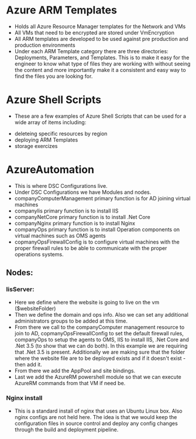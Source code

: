 # Azure ARM Templates
- Holds all Azure Resource Manager templates for the Network and VMs
- All VMs that need to be encrypted are stored under VmEncryption
- All ARM templates are developed to be used against pre production and production environments
- Under each ARM Template category there are three directories: Deployments, Parameters, and Templates. This is to make it easy for the engineer to know what type of files they are working with without seeing the content and more importantly make it a consistent and easy way to find the files you are looking for.

# Azure Shell Scripts
- These are a few examples of Azure Shell Scripts that can be used for a wide array of items including:
* deleteing specific resources by region
* deploying ARM Templates
* storage exercizes

# AzureAutomation
- This is where DSC Configurations live.
- Under DSC Configurations we have Modules and nodes. 
- companyComputerManagement primary function is for AD joining virtual machines
- companyIis primary function is to install IIS
- companyNetCore primary function is to install .Net Core
- companyNginx primary function is to install Nginx
- companyOps primary function is to install Operation components on virtual machines such as OMS agents
- copmanyOpsFirewallConfig is to configure virtual machines with the proper firewall rules to be able to communicate with the proper operations systems.
## Nodes:
### IisServer:
- Here we define where the website is going to live on the vm ($websiteFolder)
- Then we define the domain and ops info. Also we can set any additional administrators groups to be added at this time. 
- From there we call to the companyComputer management resource to join to AD, copmanyOpsFirewallConfig to set the default firewall rules, companyOps to setup the agents to OMS, IIS to install IIS, .Net Core and .Net 3.5 (to show that we can do both). In this example we are requiring that .Net 3.5 is present. Additionally we are making sure that the folder where the website file are to be deployed exists and if it doesn't exist - then add it. 
- From there we add the AppPool and site bindings.
- Last we add the AzureRM powershell module so that we can execute AzureRM commands from that VM if need be.
### Nginx install
- This is a standard install of nginx that uses an Ubuntu Linux box. Also nginx configs are not held here. The idea is that we would keep the configuration files in source control and deploy any config changes through the build and deployment pipeline.
